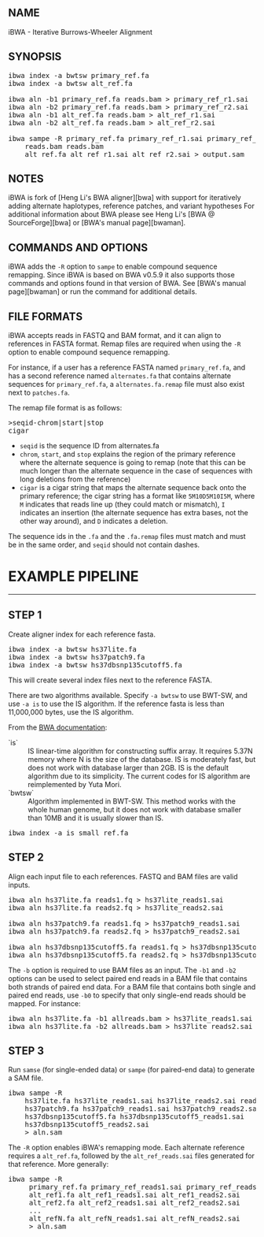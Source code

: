 ## NAME
iBWA - Iterative Burrows-Wheeler Alignment

## SYNOPSIS
<pre class='terminal'>ibwa index -a bwtsw primary_ref.fa
ibwa index -a bwtsw alt_ref.fa

ibwa aln -b1 primary_ref.fa reads.bam > primary_ref_r1.sai
ibwa aln -b2 primary_ref.fa reads.bam > primary_ref_r2.sai
ibwa aln -b1 alt_ref.fa reads.bam > alt_ref_r1.sai
ibwa aln -b2 alt_ref.fa reads.bam > alt_ref_r2.sai

ibwa sampe -R primary_ref.fa primary_ref_r1.sai primary_ref_r2.sai
    reads.bam reads.bam
    alt_ref.fa alt_ref_r1.sai alt_ref_r2.sai > output.sam</pre>

## NOTES
iBWA is fork of [Heng Li's BWA aligner][bwa] with support for iteratively adding alternate haplotypes, reference patches, and variant hypotheses
For additional information about BWA please see Heng Li's [BWA @ SourceForge][bwa] or [BWA's manual page][bwaman].

## COMMANDS AND OPTIONS

iBWA adds the `-R` option to `sampe` to enable compound sequence remapping. Since iBWA is based on BWA v0.5.9 it also supports those commands and options found in that version of BWA.
See [BWA's manual page][bwaman] or run the command for additional details.

## FILE FORMATS

iBWA accepts reads in FASTQ and BAM format, and it can align to references in FASTA format. Remap files are required when using the `-R` option to enable compound sequence remapping.

For instance, if a user has a reference FASTA named `primary_ref.fa`, and has a second reference named `alternates.fa` that contains alternate sequences for `primary_ref.fa`, a `alternates.fa.remap` file must also exist next to `patches.fa`.

The remap file format is as follows:

<pre class='terminal'>&gt;seqid-chrom|start|stop
cigar</pre>

* `seqid` is the sequence ID from alternates.fa
* `chrom`, `start`, and `stop` explains the region of the primary reference where the alternate sequence is going to remap (note that this can be much longer than the alternate sequence in the case of sequences with long deletions from the reference)
* `cigar` is a cigar string that maps the alternate sequence back onto the primary reference; the cigar string has a format like `5M10D5M10I5M`, where `M` indicates that reads line up (they could match or mismatch), `I` indicates an insertion (the alternate sequence has extra bases, not the other way around), and `D` indicates a deletion.

The sequence ids in the `.fa` and the `.fa.remap` files must match and must be in the same order, and `seqid` should not contain dashes.

# EXAMPLE PIPELINE

---

## STEP 1
Create aligner index for each reference fasta.

<pre class='terminal'>
ibwa index -a bwtsw hs37lite.fa
ibwa index -a bwtsw hs37patch9.fa
ibwa index -a bwtsw hs37dbsnp135cutoff5.fa
</pre>

This will create several index files next to the reference FASTA.

There are two algorithms available. Specify `-a bwtsw` to use BWT-SW, and use `-a is` to use the IS algorithm. If the reference fasta is less than 11,000,000 bytes, use the IS algorithm.

From the [BWA documentation](http://bio-bwa.sourceforge.net/bwa.shtml#3):
<dl>
<dt markdown='1'>`is`</dt>
<dd>IS linear-time algorithm for constructing suffix array. It requires 5.37N memory where N is the size of the database. IS is moderately fast, but does not work with database larger than 2GB. IS is the default algorithm due to its simplicity. The current codes for IS algorithm are reimplemented by Yuta Mori.</dd>
<dt markdown='1'>`bwtsw`</dt>
<dd>Algorithm implemented in BWT-SW. This method works with the whole human genome, but it does not work with database smaller than 10MB and it is usually slower than IS.</dd>
</dl>

<pre class='terminal'>
ibwa index -a is small_ref.fa
</pre>

## STEP 2
Align each input file to each references. FASTQ and BAM files are valid inputs.

<pre class='terminal'>
ibwa aln hs37lite.fa reads1.fq > hs37lite_reads1.sai
ibwa aln hs37lite.fa reads2.fq > hs37lite_reads2.sai

ibwa aln hs37patch9.fa reads1.fq > hs37patch9_reads1.sai
ibwa aln hs37patch9.fa reads2.fq > hs37patch9_reads2.sai

ibwa aln hs37dbsnp135cutoff5.fa reads1.fq > hs37dbsnp135cutoff5_reads1.sai
ibwa aln hs37dbsnp135cutoff5.fa reads2.fq > hs37dbsnp135cutoff5_reads2.sai
</pre>

The `-b` option is required to use BAM files as an input. The `-b1` and `-b2` options can be used to select paired end reads in a BAM file that contains both strands of paired end data. For a BAM file that contains both single and paired end reads, use `-b0` to specify that only single-end reads should be mapped. For instance:

<pre class='terminal'>
ibwa aln hs37lite.fa -b1 allreads.bam > hs37lite_reads1.sai
ibwa aln hs37lite.fa -b2 allreads.bam > hs37lite_reads2.sai
</pre>

## STEP 3
Run `samse` (for single-ended data) or `sampe` (for paired-end data) to generate a SAM file.

<pre class='terminal'>
ibwa sampe -R
    hs37lite.fa hs37lite_reads1.sai hs37lite_reads2.sai reads1.fq reads2.fq
    hs37patch9.fa hs37patch9_reads1.sai hs37patch9_reads2.sai
    hs37dbsnp135cutoff5.fa hs37dbsnp135cutoff5_reads1.sai
    hs37dbsnp135cutoff5_reads2.sai
    > aln.sam
</pre>

The `-R` option enables iBWA's remapping mode. Each alternate reference requires a `alt_ref.fa`, followed by the `alt_ref_reads.sai` files generated for that reference. More generally:

<pre class='terminal'>
ibwa sampe -R
     primary_ref.fa primary_ref_reads1.sai primary_ref_reads2.sai reads1.fq reads2.fq
     alt_ref1.fa alt_ref1_reads1.sai alt_ref1_reads2.sai
     alt_ref2.fa alt_ref2_reads1.sai alt_ref2_reads2.sai
     ...
     alt_refN.fa alt_refN_reads1.sai alt_refN_reads2.sai
     > aln.sam
</pre>

